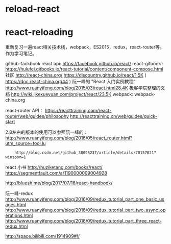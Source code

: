 # reload-react
# react-reloading
重新复习一遍react相关技术栈，webpack，ES2015，redux，react-router等。
作为学习笔记。

github-fackbook react api: https://facebook.github.io/react/
react-gitbook : https://hulufei.gitbooks.io/react-tutorial/content/component-compose.html
社区 http://react-china.org/
https://discountry.github.io/react/1.5K ( https://doc.react-china.org44 )
阮一峰的 "React 入门实例教程" http://www.ruanyifeng.com/blog/2015/03/react.html28.4K
极客学院整理的文档 http://wiki.jikexueyuan.com/project/react/23.5K
webpack:
    webpack-china.org

react-router API：
        https://reacttraining.com/react-router/web/guides/philosophy
        http://reacttraining.cn/web/guides/quick-start

2.8左右的版本的使用可以参照阮一峰的：
        http://www.ruanyifeng.com/blog/2016/05/react_router.html?utm_source=tool.lu

        http://blog.csdn.net/github_38095237/article/details/70157021?winzoom=1



react 小书
http://huziketang.com/books/react/
https://segmentfault.com/a/1190000009004928

http://bluesh.me/blog/2017/07/16/react-handbook/

阮一峰-redux
http://www.ruanyifeng.com/blog/2016/09/redux_tutorial_part_one_basic_usages.html
http://www.ruanyifeng.com/blog/2016/09/redux_tutorial_part_two_async_operations.html
http://www.ruanyifeng.com/blog/2016/09/redux_tutorial_part_three_react-redux.html

http://space.bilibili.com/1914909#!/